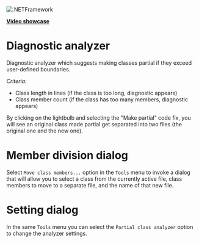 ![.NETFramework](https://github.com/e-X-plorer/VisualStudioExtension/workflows/.NETFramework/badge.svg)

[**Video showcase**](https://www.youtube.com/watch?v=zani-Uus3Gs)

# Diagnostic analyzer
Diagnostic analyzer which suggests making classes partial if they exceed user-defined boundaries.

*Criteria:*
 - Class length in lines (if the class is too long, diagnostic appears)
 - Class member count (if the class has too many members, diagnostic appears)

By clicking on the lightbulb and selecting the "Make partial" code fix, you will see an original class made partial get separated into two files (the original one and the new one).

# Member division dialog
Select `Move class members...` option in the `Tools` menu to invoke a dialog that will allow you to select a class from the currently active file, class members to move to a separate file, and the name of that new file.

# Setting dialog
In the same `Tools` menu you can select the `Partial class analyzer` option to change the analyzer settings.
